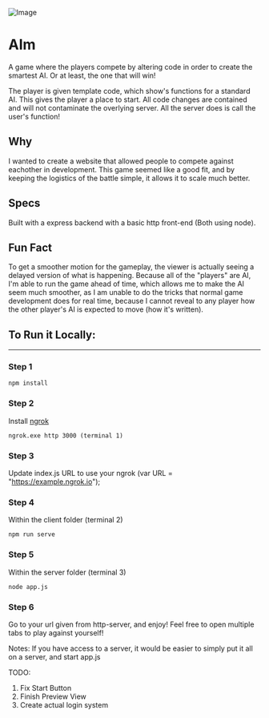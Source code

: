 ![Image](https://s4.postimg.org/f0ty669wt/AIm.png)

# AIm
A game where the players compete by altering code in order to create the smartest AI. Or at least, the one that will win!

The player is given template code, which show's functions for a standard AI. This gives the player a place to start. All code changes are contained and will not contaminate the overlying server. All the server does is call the user's function!

## Why
I wanted to create a website that allowed people to compete against eachother in development. This game seemed like a good fit, and by keeping the logistics of the battle simple, it allows it to scale much better.

## Specs
Built with a express backend with a basic http front-end (Both using node).

## Fun Fact
To get a smoother motion for the gameplay, the viewer is actually seeing a delayed version of what is happening. Because all of the "players" are AI, I'm able to run the game ahead of time, which allows me to make the AI seem much smoother, as I am unable to do the tricks that normal game development does for real time, because I cannot reveal to any player how the other player's AI is expected to move (how it's written).

## To Run it Locally:
---

### Step 1
```
npm install
```

### Step 2
Install [ngrok](https://ngrok.com/) 
```
ngrok.exe http 3000 (terminal 1)
```

### Step 3
Update index.js URL to use your ngrok (var URL = "https://example.ngrok.io");

### Step 4
Within the client folder (terminal 2)
```
npm run serve
```

### Step 5
Within the server folder (terminal 3)
```
node app.js
```

### Step 6
Go to your url given from http-server, and enjoy! 
Feel free to open multiple tabs to play against yourself!

Notes:
If you have access to a server, it would be easier to simply put it all on a server, and start app.js

TODO:
1. Fix Start Button
2. Finish Preview View
3. Create actual login system